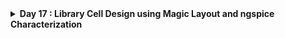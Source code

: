 <details>
  <Summary><strong> Day 17 : Library Cell Design using Magic Layout and ngspice Characterization</strong></summary>

# Contents
- [Cell Design and Characterization Flows](#cell-design-and-char-flow)
  - [Standard Cell Design Flow](#standard-cell-design-flow)
- [Standard Cell Characterization Flow](#sta-cell-char-flow)
- [Timing Characterization](#timing-char)
  - [Propogation Delay](#prop-delay)
  - [Transition Time](#transition-time)
- [Design Library Cell using magic layout and ngspice charcterization](#design-lib-cell-using-magic-and-ngspice-char)


<a id="cell-design-and-char-flow"></a>
# Cell Design and Characterization Flows

In an IC design flow, a **library** is a collection of standard cells, each defined by its size, functionality, threshold voltage, and other electrical/physical properties. These libraries are fundamental to the ASIC flow for synthesis, placement, and timing analysis.

![Alt Text](images/std_cells.png)

![Alt Text](images/std_cells_1.png)


**Inputs:**
- PDKs (Process Design Kits)  
  - DRC & LVS rules
  - SPICE Models
- Library & User-Defined specs  
  - eg: cell height, supply voltage, metal layers, pin location, drawn gate-length

<a id="standard-cell-design-flow"></a>
**Standard Cell Design Flow**
1. Circuit Design 
2. Layout Design 
3. Parasitic Extraction
4. Characterization  

**Outputs**
- `CDL` Circuit Description Language (Netlist from circuit design)
- `LEF` Library Exchange Format
- `GDSII` Final Layout Database
- `.cir` Extracted SPICE NEtlist
- Characterized `.lib` files (Timing, Power and Noise) 

![Alt Text](images/std_cell_design_flow_char.png)

<a id="sta-cell-char-flow"></a>
# Standard Cell Characterization Flow
A typical standard cell char process include:
1. Read in SPICE models and tech files
2. Load the extracted SPICE netlist
3. Recognize cell behavior
4. Identify subcircuits
5. Attach power sources
6. Apply stimulus to the setup
7. Set output cap loads
8. Provide necessary simulation commands

consider following char setup:
![Alt Text](images/char_setup.png)

![Alt Text](images/char_flow_2.png)

![Alt Text](images/char_flow_1.png)

![Alt Text](images/char_flow_3.png)

All these steps are described in a configuration file and passed to a characterization tool such as GUNA. The tool simulates the cells and generates:
- Timing models
- Power models
- Noise models

These are exported in .lib format and used in synthesis and static timing analysis flows.

<a id="timing-char"></a>
# Timing Characterization
Defines how a cell behaves with respect to input signal changes over time.

### Timing Threshold Definitions

| **Timing Definition**     | **Value**       |
|---------------------------|-----------------|
| `slew_low_rise_thr`       | 20% of signal   |
| `slew_high_rise_thr`      | 80% of signal   |
| `slew_low_fall_thr`       | 20% of signal   |
| `slew_high_fall_thr`      | 80% of signal   |
| `in_rise_thr`             | 50% of signal   |
| `in_fall_thr`             | 50% of signal   |
| `out_rise_thr`            | 50% of signal   |
| `out_fall_thr`            | 50% of signal   |

<a id="prop-delay"></a>
### Propogation Delay

The time difference between the input signal reaching 50% of its final value and the output reaching 50% of its final value.

```bash
Propagation Delay = time(out_thr) - time(in_thr)
```

where,
`in_thr` is the input threshold time
- The time at which the input signal crosses its defined threshold voltage during a transition.
- For delay measurement, this is typically the 50% point of the input voltage swing.

`out_thr` is the output threshold time
- The time at which the output signal crosses its threshold voltage during the response to the input transition.
- Also typically measured at the 50% point for consistency with in_thr.

![Alt Text](images/prop_delay.png)

**Example 1:**
![Alt Text](images/prop_delay_eg1.png)

**Example 2:**
![Alt Text](images/prop_delay_eg2.png)

Poor choice of threshold values lead to negative delay values. Even though you have taken good threshold values, sometimes depending upon how good or bad the slew, the dealy might be still +ve or -ve.

![Alt Text](images/prop_delay_eg3.png)

<a id="transition-time"></a>
### Transition Time

The time it takes for a signal to transition between logic states, typically measured between 10–90% or 20–80% of the voltage levels.

```bash
Rise Transition Time = time(slew_high_rise_thr) - time(slew_low_rise_thr)
Fall Transition Time = time(slew_high_fall_thr) - time(slew_low_fall_thr)
```

where,
- `slew_low_rise_thr`: The time when the rising input or output crosses the lower threshold, usually 20% of the voltage swing.
- `slew_high_rise_thr`: The time when the rising input or output crosses the upper threshold, usually 80% of the voltage swing.
- `slew_high_fall_thr`: The time when the falling input or output crosses the upper threshold, typically 80%.
- `slew_low_fall_thr`: The time when the falling input or output crosses the lower threshold, typically 20%.


![Alt Text](images/transition_time.png)

![Alt Text](images/2.jpg)


<a id="design-lib-cell-using-magic-and-ngspice-char"></a>
# Design Library Cell using magic layout and ngspice charcterization

**Objective:**
The goal of the project is to design a single height standard cell and plug this custom cell into a more complex design and perform it's PnR in the openlane flow. The standard cell chosen is a basic CMOS inverter and the design into which it's plugged into is a pre-built picorv32a core.

- clone the required mag files and spice models of inverter, pmos and nmos sky130.

```bash
cd ~/soc-design-and-planning-nasscom-vsd/Desktop/work/tools/openlane_working_dir/openlane/
git clone https://github.com/nickson-jose/vsdstdcelldesign.git
```

- View the inverter layout in magic:

```bash
cd ~/soc-design-and-planning-nasscom-vsd/Desktop/work/tools/openlane_working_dir/openlane/vsdstdcelldesign.git
magic -T sky130A.tech sky130_inv.mag &
```

**CMOS Inverter in magic**

![Alt Text](images/magic_inv_1.png)

PMOS source connectivity to VDD (here VPWR) verified

![Alt Text](images/magic_inv_pmos_src_vdd_2.png)

NMOS source connectivity to VSS (here VGND) verified

![Alt Text](images/magic_inv_nmos_src_gnd_3.png)

## 16-Mask CMOS Process summary

- Selecting a substrate.
- Creating active region for transistors
- N-Well and P-Well formation
- Formation of `gate`
- Lightly doped drain(LDD) formation
- Source and drain formation
- Steps to form contacts and interconnects(local)
- Higher level metal formation

The 16-mask CMOS fabrication process is a standard method used in the semiconductor industry to manufacture integrated circuits (ICs). This process involves a series of photolithography, doping, deposition, and etching steps that define the active and passive components of a CMOS circuit. Each mask step is critical in shaping specific layers or features of the chip, ensuring proper device functionality and integration.

1. **Substrate Preparation:** The process begins with a high-quality silicon wafer. This wafer acts as the base substrate on which all devices are built. It is thoroughly cleaned to remove any impurities that could affect device performance.

2. **N-Well Formation:** N-well regions are formed by introducing n-type dopants such as phosphorus into specific areas of the substrate using ion implantation or diffusion. These regions serve as the body for PMOS transistors.

3. **P-Well Formation:** P-well regions are created using ion implantation or diffusion of p-type dopants such as boron. These regions form the body for NMOS transistors. In a twin-well process, both N-well and P-well regions are used to independently optimize NMOS and PMOS performance.

4. **Gate Oxide Deposition:** A thin insulating layer of silicon dioxide is thermally grown or deposited over the surface of the wafer. This layer electrically isolates the gate electrode from the underlying silicon channel.

5. **Polysilicon Deposition:** A layer of polysilicon is deposited over the entire wafer surface. This will later be patterned to form the gate electrodes of the transistors.

6. **Polysilicon Masking and Etching:** A photoresist mask is applied to define the gate regions. The exposed polysilicon is etched away, leaving the gate structures in place over the gate oxide.

7. **N-Well Masking and Implantation:** A mask is used to expose only the regions where additional N-well doping is needed. Phosphorus or arsenic is implanted to adjust the doping concentration and improve PMOS characteristics.

8. **P-Well Masking and Implantation:** Similar to N-well masking, a mask is used to define regions for P-well adjustment. Boron is implanted into the exposed regions to enhance NMOS performance.

9. **Source/Drain Implantation:** Using another photolithography step, openings are created to define the source and drain regions for both NMOS and PMOS transistors. Appropriate dopants (e.g., arsenic or phosphorus for NMOS, boron or BF₂ for PMOS) are implanted.

10. **Gate Formation Finalization:** The gate electrode pattern is refined, and any alignment steps are performed to ensure that the gate overlaps properly with the channel region between source and drain.

11. **Source/Drain Masking and Etching:** A photoresist mask is applied again to define the contact regions. Etching is performed to remove the insulating oxide over the source and drain terminals.

12. **Contact/Via Formation:** Contact holes or vias are etched through the insulating oxide to expose source, drain, and gate terminals. These vias will later be filled with metal to establish electrical connections.

13. **Metal Deposition:** A metal layer, typically aluminum or copper, is deposited across the wafer. This layer forms the interconnects that connect transistors and other circuit components.

14. **Metal Masking and Etching:** Photolithography is used to define the desired interconnect patterns. Unwanted metal is etched away, leaving only the functional routing and connections.

15. **Passivation Layer Deposition:** A passivation layer of silicon dioxide or silicon nitride is deposited over the entire wafer to protect the circuit from mechanical damage, moisture, and contamination.

16. **Final Testing and Packaging:** The completed wafer is tested to identify functional and defective chips. The functional chips are then diced, packaged into individual components, and prepared for use in electronic systems.



</details>
